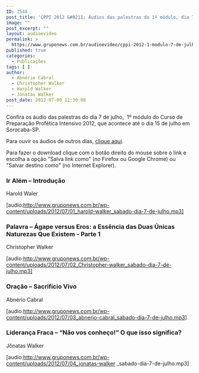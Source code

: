 ```yaml
---
ID: 2548
post_title: 'CPPI 2012 &#8211; Áudios das palestras do 1º módulo, dia 7 de julho'
image: ""
post_excerpt: ""
layout: audioevideo
permalink: >
  https://www.gruponews.com.br/audioevideo/cppi-2012-1-modulo-7-de-julho
published: true
categories:
  - Publicações
tags: [ ]
author:
  - Abnério Cabral
  - Christopher Walker
  - Harold Walker
  - Jônatas Walker
post_date: 2012-07-09 12:30:08
---
```

Confira os áudio das palestras do dia 7 de julho,  1º módulo do Curso de Preparação Profética Intensivo 2012, que acontece até o dia 15 de julho em Sorocaba-SP.

Para ouvir os áudios de outros dias, <a href="http://www.gruponews.com.br/assuntos/publicacoes/audio/cppi2012">clique aqui</a>.

Para fazer o download clique com o botão direito do mouse sobre o link e escolha a opção "Salva link como" (no Firefox ou Google Chrome) ou "Salvar destino como" (no Internet Explorer).
<h3>Ir Além – Introdução</h3>
Harold Waler

[audio:http://www.gruponews.com.br/wp-content/uploads/2012/07/01_harold-walker_sabado-dia-7-de-julho.mp3]
<h3>Palavra – Ágape versus Eros: a Essência das Duas Únicas Naturezas Que Existem - Parte 1</h3>
Christopher Walker

[audio:http://www.gruponews.com.br/wp-content/uploads/2012/07/02_Christopher-walker_sabado-dia-7-de-julho.mp3]
<h3>Oração – Sacrifício Vivo</h3>
Abnério Cabral

[audio:http://www.gruponews.com.br/wp-content/uploads/2012/07/03_abnerio-cabral_sabado-dia-7-de-julho.mp3]
<h3>Liderança Fraca – “Não vos conheço!” O que isso significa?</h3>
Jônatas Walker

[audio:http://www.gruponews.com.br/wp-content/uploads/2012/07/04_jonatas-walker _sabado-dia-7-de-julho.mp3]